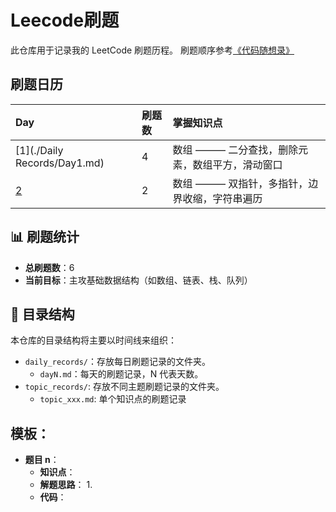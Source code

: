 # Leecode刷题
此仓库用于记录我的 LeetCode 刷题历程。
刷题顺序参考[《代码随想录》](https://github.com/youngyangyang04/leetcode-master?tab=readme-ov-file)

## 刷题日历

| Day | 刷题数 | 掌握知识点 |
| :--- | :--- | :--- |
| [1](./Daily Records/Day1.md) | 4 | 数组 ——— 二分查找，删除元素，数组平方，滑动窗口 |
| [2](./Daily_Records/Day2.md) | 2 | 数组 ——— 双指针，多指针，边界收缩，字符串遍历 |

## 📊 刷题统计

* **总刷题数**：6
* **当前目标**：主攻基础数据结构（如数组、链表、栈、队列）

## 📂 目录结构

本仓库的目录结构将主要以时间线来组织：
- `daily_records/`：存放每日刷题记录的文件夹。
  - `dayN.md`：每天的刷题记录，N 代表天数。
- `topic_records/`: 存放不同主题刷题记录的文件夹。
  - `topic_xxx.md`: 单个知识点的刷题记录
 
## 模板：
- **题目 n**：
  - **知识点**：
  - **解题思路**：
    1.
  - **代码**：
  ```python
  ```
